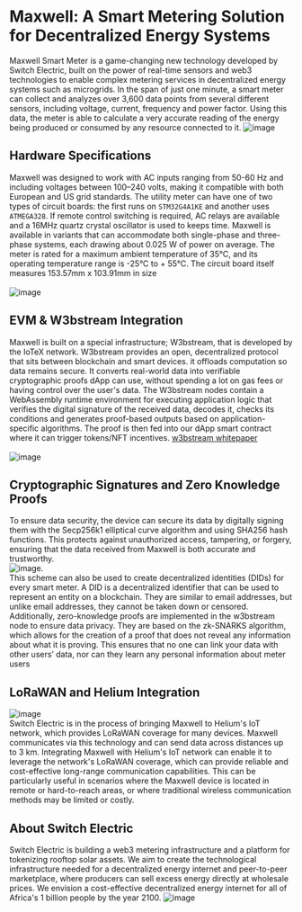 # Maxwell: A Smart Metering Solution for Decentralized Energy Systems

Maxwell Smart Meter is a game-changing new technology developed by Switch Electric, built on the power of real-time sensors and web3 technologies to enable complex metering services in decentralized energy systems such as microgrids. In the span of just one minute, a smart meter can collect and analyzes over 3,600 data points from several different sensors, including voltage, current, frequency and power factor. Using this data, the meter is able to calculate a very accurate reading of the energy being produced or consumed by any resource connected to it. 
![image](https://user-images.githubusercontent.com/52095470/230645076-e479f0d7-fa5d-482b-9ab6-a9cff2a46b32.png)

## Hardware Specifications

Maxwell was designed to work with AC inputs ranging from 50-60 Hz and including voltages between 100–240 volts, making it compatible with both European and US grid standards. The utility meter can have one of two types of circuit boards: the first runs on `STM32G4A1KE` and another uses `ATMEGA328`. If remote control switching is required, AC relays are available and a 16MHz quartz crystal oscillator is used to keeps time. Maxwell is available in variants that can accommodate both single-phase and three-phase systems, each drawing about 0.025 W of power on average. The meter is rated for a maximum ambient temperature of 35°C, and its operating temperature range is -25°C to + 55°C. The circuit board itself measures 153.57mm x 103.91mm in size
<br><br>![image](https://user-images.githubusercontent.com/52095470/230644299-5a05c2d1-e8bd-4a68-b1dd-60f7d8b1db75.png)

## EVM & W3bstream Integration

Maxwell is built on a special infrastructure; W3bstream, that is developed by the IoTeX network. W3bstream provides an open, decentralized protocol that sits between blockchain and smart devices. it offloads computation so data remains secure. It converts real-world data into verifiable cryptographic proofs dApp can use, without spending a lot on gas fees or having control over the user's data. The W3bstream nodes contain a WebAssembly runtime environment for executing application logic that verifies the digital signature of the received data, decodes it, checks its conditions and generates proof-based outputs based on application-specific algorithms. The proof is then fed into our dApp smart contract where it can trigger tokens/NFT incentives. [w3bstream whitepaper](https://docsend.com/view/twtxhbzvisdye2xj)
<br><br>![image](https://user-images.githubusercontent.com/52095470/230633247-6cc34b15-f86a-49e0-92b5-18f7aa9e7fe1.png)

## Cryptographic Signatures and Zero Knowledge Proofs
To ensure data security, the device can secure its data by digitally signing them with the Secp256k1 elliptical curve algorithm and using SHA256 hash functions. This protects against unauthorized access, tampering, or forgery, ensuring that the data received from Maxwell is both accurate and trustworthy.<br>![image](https://user-images.githubusercontent.com/52095470/230639899-837d0c97-c09b-419e-ad87-3e07f236675d.png). <br>This scheme can also be used to create decentralized identities (DIDs) for every smart meter. A DID is a decentralized identifier that can be used to represent an entity on a blockchain. They are similar to email addresses, but unlike email addresses, they cannot be taken down or censored. Additionally, zero-knowledge proofs are implemented in the w3bstream node to ensure data privacy. They are based on the zk-SNARKS algorithm, which allows for the creation of a proof that does not reveal any information about what it is proving. This ensures that no one can link your data with other users’ data, nor can they learn any personal information about meter users


## LoRaWAN and Helium Integration
![image](https://user-images.githubusercontent.com/52095470/230648199-5775570e-d41a-409b-9f36-eed9790abb9f.png)<br>
Switch Electric is in the process of bringing Maxwell to Helium's IoT network, which provides LoRaWAN coverage for many devices. Maxwell communicates via this technology and can send data across distances up to 3 km. Integrating Maxwell with Helium's IoT network can enable it to leverage the network's LoRaWAN coverage, which can provide reliable and cost-effective long-range communication capabilities. This can be particularly useful in scenarios where the Maxwell device is located in remote or hard-to-reach areas, or where traditional wireless communication methods may be limited or costly.

## About Switch Electric
Switch Electric is building a web3 metering infrastructure and a platform for tokenizing rooftop solar assets. We aim to create the technological infrastructure needed for a decentralized energy internet and peer-to-peer marketplace, where producers can sell excess energy directly at wholesale prices. We envision a cost-effective decentralized energy internet for all of Africa's 1 billion people by the year 2100.
![image](https://user-images.githubusercontent.com/52095470/230646235-3934bc25-aed1-4534-9d89-efcf2097e539.png)

